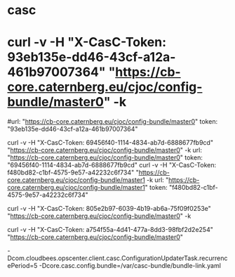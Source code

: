 # casc


# curl -v -H "X-CasC-Token: 93eb135e-dd46-43cf-a12a-461b97007364" "https://cb-core.caternberg.eu/cjoc/config-bundle/master0" -k
#url: "https://cb-core.caternberg.eu/cjoc/config-bundle/master0" token: "93eb135e-dd46-43cf-a12a-461b97007364"

curl -v -H "X-CasC-Token: 69456f40-1114-4834-ab7d-6888677fb9cd" "https://cb-core.caternberg.eu/cjoc/config-bundle/master0" -k
url: "https://cb-core.caternberg.eu/cjoc/config-bundle/master0"
token: "69456f40-1114-4834-ab7d-6888677fb9cd"
curl -v -H "X-CasC-Token: f480bd82-c1bf-4575-9e57-a42232c6f734" "https://cb-core.caternberg.eu/cjoc/config-bundle/master1 -k
url: "https://cb-core.caternberg.eu/cjoc/config-bundle/master1"
token: "f480bd82-c1bf-4575-9e57-a42232c6f734"

curl -v -H "X-CasC-Token: 805e2b97-6039-4b19-ab6a-75f09f0253e" "https://cb-core.caternberg.eu/cjoc/config-bundle/master0" -k

curl -v -H "X-CasC-Token: a754f55a-4d41-477a-8dd3-98fbf2d2e254"  "https://cb-core.caternberg.eu/cjoc/config-bundle/master0"

-Dcom.cloudbees.opscenter.client.casc.ConfigurationUpdaterTask.recurrencePeriod=5 
 -Dcore.casc.config.bundle=/var/casc-bundle/bundle-link.yaml